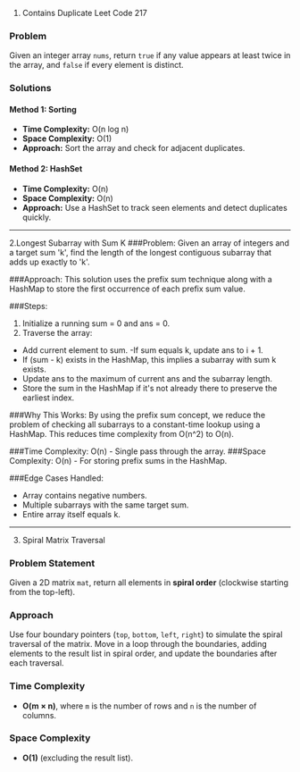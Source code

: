 1. Contains Duplicate Leet Code 217

### Problem
Given an integer array `nums`, return `true` if any value appears at least twice in the array, and `false` if every element is distinct.

### Solutions

#### Method 1: Sorting
- **Time Complexity:** O(n log n)
- **Space Complexity:** O(1)
- **Approach:** Sort the array and check for adjacent duplicates.

#### Method 2: HashSet
- **Time Complexity:** O(n)
- **Space Complexity:** O(n)
- **Approach:** Use a HashSet to track seen elements and detect duplicates quickly.


_______________________________________________________________________________________________________________________________________________

2.Longest Subarray with Sum K
###Problem:
  Given an array of integers and a target sum 'k', find the length of the longest contiguous subarray
  that adds up exactly to 'k'.
  
  ###Approach:
  This solution uses the prefix sum technique along with a HashMap to store the first occurrence
  of each prefix sum value.
  
  ###Steps:
  1. Initialize a running sum = 0 and ans = 0.
  2. Traverse the array:
   - Add current element to sum.
   -If sum equals k, update ans to i + 1.
   - If (sum - k) exists in the HashMap, this implies a subarray with sum k exists.
   - Update ans to the maximum of current ans and the subarray length.
   - Store the sum in the HashMap if it's not already there to preserve the earliest index.
  
  ###Why This Works:
  By using the prefix sum concept, we reduce the problem of checking all subarrays to a 
  constant-time lookup using a HashMap. This reduces time complexity from O(n^2) to O(n).
  
  ###Time Complexity: O(n) - Single pass through the array.
  ###Space Complexity: O(n) - For storing prefix sums in the HashMap.
 
  ###Edge Cases Handled:
  - Array contains negative numbers.
  - Multiple subarrays with the same target sum.
  - Entire array itself equals k.
_______________________________________________________________________________________________________________________________________________
3. Spiral Matrix Traversal

### Problem Statement

Given a 2D matrix `mat`, return all elements in **spiral order** (clockwise starting from the top-left).

### Approach

Use four boundary pointers (`top`, `bottom`, `left`, `right`) to simulate the spiral traversal of the matrix. Move in a loop through the boundaries, adding elements to the result list in spiral order, and update the boundaries after each traversal.

### Time Complexity

- **O(m × n)**, where `m` is the number of rows and `n` is the number of columns.

### Space Complexity

- **O(1)** (excluding the result list).

